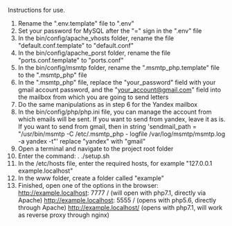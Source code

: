 Instructions for use.
1. Rename the ".env.template" file to ".env"
2. Set your password for MySQL after the "=" sign in the ".env" file
3. In the bin/config/apache_vhosts folder, rename the file "default.conf.template" to "default.conf"
4. In the bin/сonfig/apache_porst folder, rename the file "ports.conf.template" to "ports.conf"
5. In the bin/config/msmtp folder, rename the ".msmtp_php.template" file to the ".msmtp_php" file
6. In the ".msmtp_php" file, replace the "your_password" field with your gmail account password, and the "your_account@gmail.com" field into the mailbox from which you are going to send letters
7. Do the same manipulations as in step 6 for the Yandex mailbox
8. In the bin/config/php/php.ini file, you can manage the account from which emails will be sent. If you want to send from yandex, leave it as is. If you want to send from gmail, then in string 'sendmail_path = "/usr/bin/msmtp -C /etc/.msmtp_php - logfile /var/log/msmtp/msmtp.log -a yandex -t"' replace "yandex" with "gmail"
9. Open a terminal and navigate to the project root folder
10. Enter the command: . ./setup.sh
11. In the /etc/hosts file, enter the required hosts, for example "127.0.0.1 example.localhost"
12. In the www folder, create a folder called "example"
13. Finished, open one of the options in the browser:
	http://example.localhost: 7777 / (will open with php7.1, directly via Apache)
	http://example.localhost: 5555 / (opens with php5.6, directly through Apache)
	http://example.localhost/ (opens with php7.1, will work as reverse proxy through nginx)